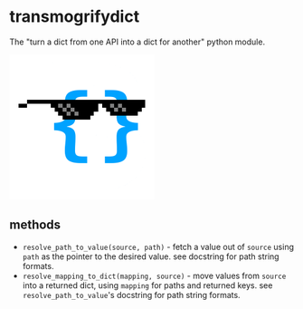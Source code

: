 # transmogrifydict

The "turn a dict from one API into a dict for another" python module.

![That dict is so cool...](/transmogrifydict.png)

## methods

* `resolve_path_to_value(source, path)` - fetch a value out of `source` using `path` as the pointer to the desired value. see docstring for path string formats.
* `resolve_mapping_to_dict(mapping, source)` - move values from `source` into a returned dict, using `mapping` for paths and returned keys.  see `resolve_path_to_value`'s docstring for path string formats.
